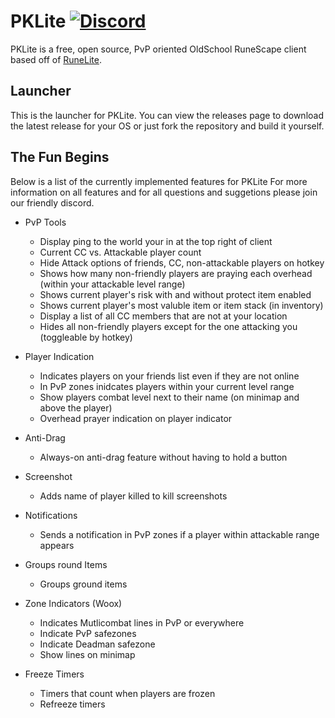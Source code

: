 # PKLite  [![Discord](https://img.shields.io/discord/510866403545317376.svg)](https://discord.gg/Dp3HuFM)

PKLite is a free, open source, PvP oriented OldSchool RuneScape client based off of [RuneLite](https://github.com/runelite/runelite).

## Launcher

This is the launcher for PKLite. You can view the releases page to download the latest release for your OS or just fork the repository
and build it yourself. 

## The Fun Begins

Below is a list of the currently implemented features for PKLite
For more information on all features and for all questions and suggetions please join our friendly discord.

- PvP Tools

    - Display ping to the world your in at the top right of client
    - Current CC vs. Attackable player count
    - Hide Attack options of friends, CC, non-attackable players on hotkey
    - Shows how many non-friendly players are praying each overhead (within your attackable level range)
    - Shows current player's risk with and without protect item enabled
    - Shows current player's most valuble item or item stack (in inventory)
    - Display a list of all CC members that are not at your location
    - Hides all non-friendly players except for the one attacking you (toggleable by hotkey)
    
- Player Indication
    
    - Indicates players on your friends list even if they are not online
    - In PvP zones inidcates players within your current level range
    - Show players combat level next to their name (on minimap and above the player)
    - Overhead prayer indication on player indicator

- Anti-Drag

    - Always-on anti-drag feature without having to hold a button
    
- Screenshot
    
    - Adds name of player killed to kill screenshots
    
- Notifications
    
    - Sends a notification in PvP zones if a player within attackable range appears
    
- Groups round Items

    - Groups ground items 
    
- Zone Indicators (Woox)
    
    - Indicates Mutlicombat lines in PvP or everywhere
    - Indicate PvP safezones
    - Indicate Deadman safezone
    - Show lines on minimap
    
 - Freeze Timers
    
    - Timers that count when players are frozen
    - Refreeze timers   
